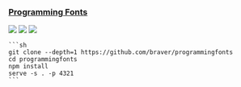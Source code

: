 ### [Programming Fonts](https://github.com/braver/programmingfonts)

![](https://img.shields.io/github/license/braver/programmingfonts)
[![](https://img.shields.io/github/last-commit/scillidan/programmingfonts/gh-pages)](https://github.com/scillidan/programmingfonts)
![](https://img.shields.io/badge/Vercel-black?style=flat&logo=Vercel&logoColor=white)

````{tab} From source
```sh
git clone --depth=1 https://github.com/braver/programmingfonts
cd programmingfonts
npm install
serve -s . -p 4321
```
````